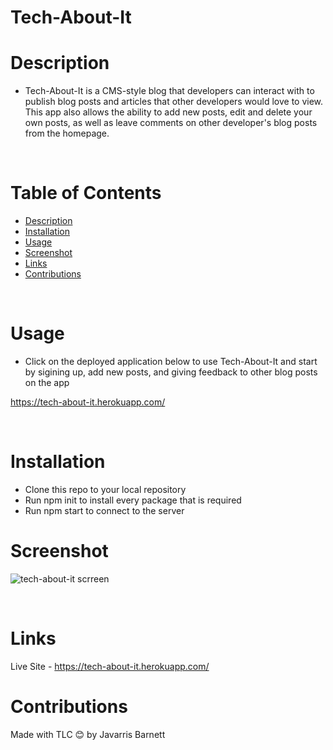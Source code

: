 # Tech-About-It

# Description

- Tech-About-It is a CMS-style blog that developers can interact with to publish blog posts and articles that other developers would love to view. This app also allows the ability to add new posts, edit and delete your own posts, as well as leave comments on other developer's blog posts from the homepage.
 <br />



# Table of Contents

  - [Description](#description)
  - [Installation](#installation)
  - [Usage](#usage)
  - [Screenshot](#screenshot)
  - [Links](#links)
  - [Contributions](#contributions)
  <br />

# Usage
- Click on the deployed application below to use Tech-About-It and start by sigining up, add new posts, and giving feedback to other blog posts on the app

https://tech-about-it.herokuapp.com/

<br />

 
# Installation

- Clone this repo to your local repository
-  Run npm init to install every package that is required
-  Run npm start to connect to the server 

# Screenshot 

![tech-about-it scrreen](https://user-images.githubusercontent.com/89273544/152429689-a515e09d-8b4e-4740-9767-6cad7e4b5907.png)

<br />


# Links




Live Site - https://tech-about-it.herokuapp.com/
<br />

# Contributions

Made with TLC 😊 by Javarris Barnett




